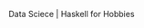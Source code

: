 Data Sciece | Haskell for Hobbies

<!---
hlud6646/hlud6646 is a ✨ special ✨ repository because its `README.md` (this file) appears on your GitHub profile.
You can click the Preview link to take a look at your changes.
--->

